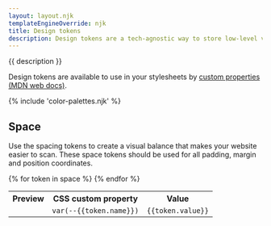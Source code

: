 ```yaml
---
layout: layout.njk
templateEngineOverride: njk
title: Design tokens
description: Design tokens are a tech-agnostic way to store low-level values and then use them to create the styles for your website. Use tokens instead of hard coded values to ensure a scalable, consistent, and sustainable system.
---
```


<p>{{ description }}</p>

<p>Design tokens are available to use in your stylesheets by <a href="https://developer.mozilla.org/en-US/docs/Web/CSS/--*">custom properties (MDN web docs)</a>.</p>

{% include 'color-palettes.njk' %}

<h2 id="space">Space</h2>

<p>Use the spacing tokens to create a visual balance that makes your website easier to scan. These space tokens should be used for all padding, margin and position coordinates.</p>

<table>
  <tr>
    <th>Preview</th>
    <th>CSS custom property</th>
    <th>Value</th>
  </tr>
  {% for token in space %}
    <tr>
      <td>
        <div style="background: var(--color-neutral-300); height: {{token.value}}; width: {{token.value}}; box-shadow: inset 0 0 0 1px rgba(0,0,0,.1);"></div>
      </td>
      <td>
        <code>var(--{{token.name}})</code>
      </td>
      <td>
        <code>{{token.value}}</code>
      </td>
    </tr>
  {% endfor %}
</table>

